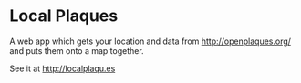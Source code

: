 # Local Plaques

A web app which gets your location and data from http://openplaques.org/ and puts them onto a map together.

See it at http://localplaqu.es
